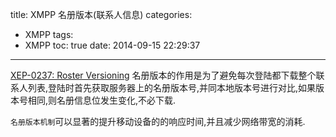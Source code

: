 title: XMPP 名册版本(联系人信息)
categories:
  - XMPP
tags:
  - XMPP
toc: true
date: 2014-09-15 22:29:37
---

[XEP-0237: Roster Versioning][1] 名册版本的作用是为了避免每次登陆都下载整个联系人列表,登陆时首先获取服务器上的名册版本号,并同本地版本号进行对比,如果版本号相同,则名册信息位发生变化,不必下载.

`名册版本机制`可以显著的提升移动设备的的响应时间,并且减少网络带宽的消耗.


  [1]: http://xmpp.org/extensions/xep-0237.html
